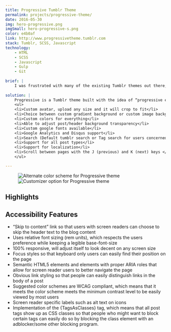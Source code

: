 ```yaml
---
title: Progressive Tumblr Theme
permalink: projects/progressive-theme/
date: 2016-05-30
img: hero-progressive.png
imgSmall: hero-progressive-s.png
color: e4b0af
link: http://www.progressivetheme.tumblr.com
stack: Tumblr, SCSS, Javascript
technology:
    - HTML
    - SCSS
    - Javascript
    - Gulp
    - Git
    
brief: | 
    I was frustrated with many of the existing Tumblr themes out there; most themes had tiny text, a lack of contrast and were not responsive at all. I knew that many people on Tumblr cared about accessibility, but most of the themes in the theme store failed to implement accessibility in any meaningful way. Time to do something about it!
    
solution: |
    Progressive is a Tumblr theme built with the idea of “progressive enhancement” in mind. Progressive enhancement is a web development concept that promotes the idea that everyone should be able to access basic content and functionality, regardless of what device you are using. In response to my own frustrating experience trying to navigate Tumblr blogs, I created a Tumblr theme that focused on accessibility without sacrificing aesthetics or functionality, and it reached <strong>70 installs</strong> within the first 3 days of launch. Below is a list of base features the theme offers:
    <ul>
    <li>Custom avatar, upload any size and it will crop to fit</li>
    <li>Choice between custom gradient background or custom image background</li>
    <li>Custom colors for everything</li>
    <li>Able to adjust post/header background transparency</li>
    <li>Custom google fonts available</li>
    <li>Google Analytics and Disqus support</li>
    <li>Search (Default tumblr search or Tag search for users concerned with privacy)</li>
    <li>Support for all post types</li>
    <li>Support for localization</li>
    <li>Scroll between pages with the J (previous) and K (next) keys </li>
    </ul>

---
```

<figure class="projects__img-wrapper row full-width" style="background-color: #{{ page.color }}">
        <div class="projects__half">
            <img class="projects__img" src="{{ imgurl }}/img/progressive-1.png" alt="Alternate color scheme for Progressive theme">
        </div>
        <div class="projects__half">
            <img class="projects__img" src="{{ imgurl }}/img/progressive-3.png" alt="Customizer option for Progressive theme">
        </div>
</figure>

<div class="row">
    <section class="text-block">
        <h2>Highlights</h2>
        <h2 class="subheading">Accessibility Features</h2>
        <ul>
            <li>“Skip to content” link so that users with screen readers can choose to skip the header text to the blog content</li>
            <li>Uses relative font sizing (rem units), which respects the users preference while keeping a legible base-font-size</i>
            <li>100% responsive, will adjust itself to look decent on any screen size</li>
            <li>Focus styles so that keyboard only users can easily find their position on the page</li>
            <li>Semantic HTML5 elements and elements with proper ARIA roles that allow for screen reader users to better navigate the page</li>
            <li>Obvious link styling so that people can easily distinguish links in the body of a post</li>
            <li>Suggested color schemes are WCAG compliant, which means that it meets the color scheme meets the  minimum contrast level to be easily viewed by most users</li>
            <li>Screen reader specific labels such as alt text on icons</li>
            <li>Implementation of the {TagsAsClasses} tag, which means that all post tags show up as CSS classes so that people who might want to block certain tags can easily do so by blocking the class element with an adblocker/some other blocking program.</li>
        </ul>
    </section>
</div>
